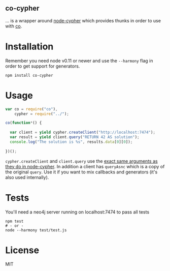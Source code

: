 co-cypher
-------

... is a wrapper around [node-cypher](https://npmjs.org/package/node-cypher) which provides thunks in order to use with [co](https://www.npmjs.org/package/co).

Installation
=======

Remember you need node v0.11 or newer and use the `--harmony` flag in order to get support for generators.

```
npm install co-cypher
```

Usage
=======

```javascript
var co = require("co"),
    cypher = require("../");

co(function*() {
  
  var client = yield cypher.createClient("http://localhost:7474");
  var result = yield client.query("RETURN 42 AS solution");
  console.log("The solution is %s", results.data[0][0]);
  
})();
```

`cypher.createClient` and `client.query` use the [exact same arguments as they do in node-cypher](https://github.com/objectundefined/node-cypher#createclientconnectionoptions-clientoptions-callback-).
In addition a client has `queryAsnc` which is a copy of the original `query`. Use it if you want to mix callbacks and generators (it's also used internally).

Tests
=======

You'll need a neo4j server running on localhost:7474 to pass all tests
```
npm test
# - or -
node --harmony test/test.js
```

License
=======

MIT
